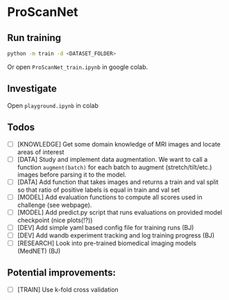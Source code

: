 # ProScanNet

## Run training
```bash
python -m train -d <DATASET_FOLDER>
```
Or open `ProScanNet_train.ipynb` in google colab.

## Investigate
Open `playground.ipynb` in colab

## Todos
- [ ] [KNOWLEDGE] Get some domain knowledge of MRI images and locate areas of interest
- [ ] [DATA] Study and implement data augmentation. We want to call a function `augment(batch)` for each batch to augment (stretch/tilt/etc.) images before parsing it to the model.
- [ ] [DATA] Add function that takes images and returns a train and val split so that ratio of positive labels is equal in train and val set
- [ ] [MODEL] Add evaluation functions to compute all scores used in challenge (see webpage).
- [ ] [MODEL] Add predict.py script that runs evaluations on provided model checkpoint (nice plots(!?))
- [ ] [DEV] Add simple yaml based config file for training runs (BJ)
- [ ] [DEV] Add wandb experiment tracking and log training progress (BJ)
- [ ] [RESEARCH] Look into pre-trained biomedical imaging models (MedNET) (BJ)

## Potential improvements:
- [ ] [TRAIN] Use k-fold cross validation

